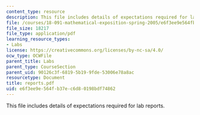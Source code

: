 ```yaml
---
content_type: resource
description: This file includes details of expectations required for lab reports.
file: /courses/18-091-mathematical-exposition-spring-2005/e6f3ee9e564fb37ec6d80198bdf74862_reports.pdf
file_size: 18217
file_type: application/pdf
learning_resource_types:
- Labs
license: https://creativecommons.org/licenses/by-nc-sa/4.0/
ocw_type: OCWFile
parent_title: Labs
parent_type: CourseSection
parent_uid: 90126c3f-6819-5b19-9fde-53006e78a8ac
resourcetype: Document
title: reports.pdf
uid: e6f3ee9e-564f-b37e-c6d8-0198bdf74862
---
```

This file includes details of expectations required for lab reports.